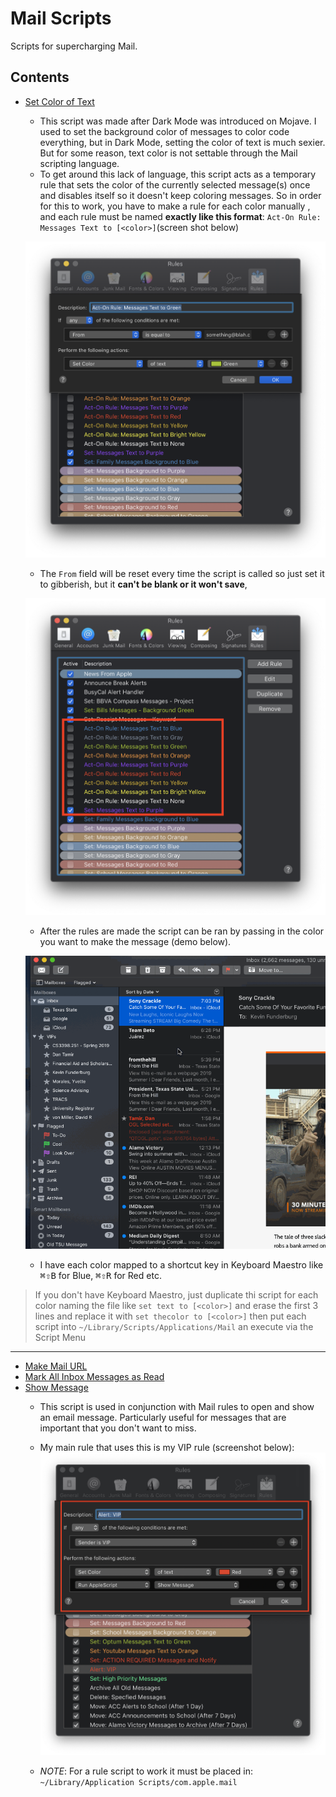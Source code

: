 # Mail Scripts

Scripts for supercharging Mail.

## Contents

- [Set Color of Text][djka87dj]
    - This script was made after Dark Mode was introduced on Mojave. I used to set the background color of messages to color code everything, but in Dark Mode, setting the color of text is much sexier. But for some reason, text color is not settable through the Mail scripting language.
    - To get around this lack of language, this script acts as a temporary rule that sets the color of the currently selected message(s) once and disables itself so it doesn't keep coloring messages. So in order for this to work, you have to make a rule for each color manually , and each rule must be named **exactly like this format**: `Act-On Rule: Messages Text to [<color>]`(screen shot below)

    ![conditions](../imgs/male-rule-set-text-color-conditions.png)

    - The `From` field will be reset every time the script is called so just set it to gibberish, but it **can't be blank or it won't save**,

    ![rules](../imgs/mail-rule-set-text-color.png)

    - After the rules are made the script can be ran by passing in the color you want to make the message (demo below).

    ![demo](../imgs/mail-rule-set-text-color.gif)

    - I have each color mapped to a shortcut key in Keyboard Maestro like <kbd>⌘</kbd><kbd>⇧</kbd><kbd>B</kbd> for Blue, <kbd>⌘</kbd><kbd>⇧</kbd><kbd>R</kbd> for Red etc.
> If you don't have Keyboard Maestro, just duplicate thi script for each color naming the file like `set text to [<color>]` and erase the first 3 lines and replace it with `set thecolor to [<color>]` then put each script into `~/Library/Scripts/Applications/Mail` an execute via the Script Menu

* * *

- [Make Mail URL][cnj3ds8l]
- [Mark All Inbox Messages as Read][dj28346f]
- [Show Message][9c348c76]
    - This script is used in conjunction with Mail rules to open and show an email
    message. Particularly useful for messages that are important that you don't
    want to miss.
    - My main rule that uses this is my VIP rule (screenshot below):
    ![viprule](../imgs/mail-rule-vip.png)

    - _NOTE_: For a rule script to work it must be placed in: `~/Library/Application Scripts/com.apple.mail`


[dj28346f]: ./Mark-All-Inbox-Messages-as-Read.applescript
[cnj3ds8l]: ./Make-Mail-URL.applescript
[djka87dj]: ./Set-Color-of-Text.applescript
[9c348c76]: ./Show-Message.applescript
